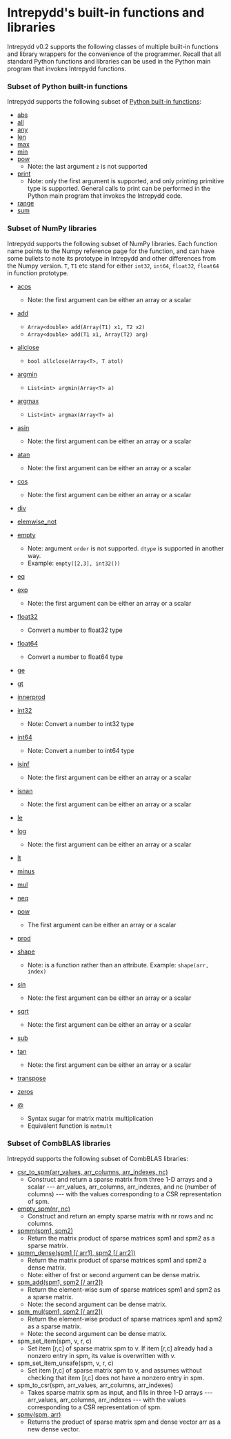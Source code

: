 # Intrepydd's built-in functions and libraries

Intrepydd v0.2 supports the following classes of multiple built-in functions  and library
wrappers for
the convenience of the programmer. Recall that all standard Python
functions and libraries can be used in the Python main program that
invokes Intrepydd functions.

### Subset of Python built-in functions

Intrepydd supports the following subset of [Python built-in functions](https://docs.python.org/3/library/functions.html#built-in-functions):
- [abs](https://docs.python.org/3/library/functions.html#abs)
- [all](https://docs.python.org/3/library/functions.html#all)
- [any](https://docs.python.org/3/library/functions.html#any)  
- [len](https://docs.python.org/3/library/functions.html#len)
- [max](https://docs.python.org/3/library/functions.html#max)
- [min](https://docs.python.org/3/library/functions.html#min)
- [pow](https://docs.python.org/3/library/functions.html#pow)
  - Note: the last argument `z` is not supported
- [print](https://docs.python.org/3/library/functions.html#print)
  - Note: only the first argument is supported, and only printing
    primitive type is supported.  General calls to print can be
    performed in the Python main program that invokes the Intrepydd code.
- [range](https://docs.python.org/3/library/functions.html#func-range)
- [sum](https://docs.python.org/3/library/functions.html#sum)

### Subset of NumPy libraries

Intrepydd supports the following subset of NumPy libraries. Each function name points to the Numpy reference page for the function, and can have some bullets to note its prototype in Intrepydd and other differences from the Numpy version. `T`, `T1` etc stand for either `int32`, `int64`, `float32`, `float64` in function prototype.
- [acos](https://docs.scipy.org/doc/numpy/reference/generated/numpy.arccos.html)
  - Note: the first argument can be either an array or a scalar
- [add](https://docs.scipy.org/doc/numpy/reference/generated/numpy.add.html)
  - `Array<double> add(Array(T1) x1, T2 x2)`
  - `Array<double> add(T1 x1, Array(T2) arg)`
  
- [allclose](https://docs.scipy.org/doc/numpy/reference/generated/numpy.allclose.html)
  - `bool allclose(Array<T>, T atol)`
- [argmin](https://docs.scipy.org/doc/numpy/reference/generated/numpy.argmin.html)
  - `List<int> argmin(Array<T> a)`
- [argmax](https://docs.scipy.org/doc/numpy/reference/generated/numpy.argmax.html)
  - `List<int> argmax(Array<T> a)`

- [asin](https://docs.scipy.org/doc/numpy/reference/generated/numpy.arcsin.html)
  - Note: the first argument can be either an array or a scalar
- [atan](https://docs.scipy.org/doc/numpy/reference/generated/numpy.arctan.html)
  - Note: the first argument can be either an array or a scalar
- [cos](https://docs.scipy.org/doc/numpy/reference/generated/numpy.cos.html)
  - Note: the first argument can be either an array or a scalar
- [div](https://docs.scipy.org/doc/numpy/reference/generated/numpy.divide.html)
- [elemwise_not](https://docs.scipy.org/doc/numpy/reference/generated/numpy.logical_not.html)
- [empty](https://docs.scipy.org/doc/numpy/reference/generated/numpy.empty.html)
  - Note: argument `order` is not supported. `dtype` is supported in another way.
  - Example: `empty([2,3], int32())`
- [eq](https://docs.scipy.org/doc/numpy/reference/generated/numpy.array_equal.html)
- [exp](https://docs.scipy.org/doc/numpy/reference/generated/numpy.exp.html)
  - Note: the first argument can be either an array or a scalar
- [float32](https://docs.scipy.org/doc/numpy/reference/arrays.dtypes.html)
  - Convert a number to float32 type
- [float64](https://docs.scipy.org/doc/numpy/reference/arrays.dtypes.html)
  - Convert a number to float64 type
- [ge](https://docs.scipy.org/doc/numpy/reference/generated/numpy.greater_equal.html)
- [gt](https://docs.scipy.org/doc/numpy/reference/generated/numpy.greater.html)
- [innerprod](https://docs.s()https://docs.scipy.org/doc/numpy/reference/arrays.dtypes.htmlcipy.org/doc/numpy/reference/generated/numpy.ma.innerproduct.html)
- [int32](https://docs.scipy.org/doc/numpy/reference/arrays.dtypes.html)
  - Note: Convert a number to int32 type
- [int64](https://docs.scipy.org/doc/numpy/reference/arrays.dtypes.html)
  - Note: Convert a number to int64 type
- [isinf](https://docs.scipy.org/doc/numpy/reference/generated/numpy.isinf.html)
  - Note: the first argument can be either an array or a scalar
- [isnan](https://docs.scipy.org/doc/numpy/reference/generated/numpy.isnan.html)
  - Note: the first argument can be either an array or a scalar
- [le](https://docs.scipy.org/doc/numpy/reference/generated/numpy.less_equal.html)
- [log](https://docs.scipy.org/doc/numpy/reference/generated/numpy.log.html)
  - Note: the first argument can be either an array or a scalar
- [lt](https://docs.scipy.org/doc/numpy/reference/generated/numpy.less.html)
- [minus](https://docs.scipy.org/doc/numpy/reference/generated/numpy.negative.html)
- [mul](https://docs.scipy.org/doc/numpy/reference/generated/numpy.multiply.html)
- [neq](https://docs.scipy.org/doc/numpy/reference/generated/numpy.not_equal.html)
- [pow](https://docs.scipy.org/doc/numpy/reference/generated/numpy.power.html)
  - The first argument can be either an array or a scalar
- [prod](https://docs.scipy.org/doc/numpy/reference/generated/numpy.prod.html)
- [shape](https://docs.scipy.org/doc/numpy/reference/generated/numpy.ndarray.shape.html)
  - Note: is a function rather than an attribute. Example: `shape(arr, index)`
- [sin](https://docs.scipy.org/doc/numpy/reference/generated/numpy.sin.html)
  - Note: the first argument can be either an array or a scalar
- [sqrt](https://docs.scipy.org/doc/numpy/reference/generated/numpy.sqrt.html)
  - Note: the first argument can be either an array or a scalar
- [sub](https://docs.scipy.org/doc/numpy/reference/generated/numpy.subtract.html)
- [tan](https://docs.scipy.org/doc/numpy/reference/generated/numpy.tan.html)
  - Note: the first argument can be either an array or a scalar
- [transpose](https://docs.scipy.org/doc/numpy/reference/generated/numpy.transpose.html)
- [zeros](https://docs.scipy.org/doc/numpy/reference/generated/numpy.zeros.html)
- [@](https://docs.scipy.org/doc/numpy/reference/generated/numpy.matmul.html)
  - Syntax sugar for matrix matrix multiplication
  - Equivalent function is `matmult`

### Subset of CombBLAS libraries

Intrepydd supports the following subset of CombBLAS libraries:
- [csr_to_spm(arr_values, arr_columns, arr_indexes, nc)](https://people.eecs.berkeley.edu/~aydin/CombBLAS/html/classcombblas_1_1_sp_mat.html#a3fe039448e6e15c8949f066eea204efa)
  - Construct and return a sparse matrix from three 1-D arrays and a scalar --- arr_values,
    arr_columns, arr_indexes, and nc (number of columns) --- with the values corresponding
    to a CSR representation of spm.
- [empty_spm(nr, nc)](https://people.eecs.berkeley.edu/~aydin/CombBLAS/html/classcombblas_1_1_sp_mat.html#aec83f0568245560ac797cbf181c47051)
  - Construct and return an empty sparse matrix with nr rows and nc columns.
- [spmm(spm1, spm2)](https://people.eecs.berkeley.edu/~aydin/CombBLAS/html/classcombblas_1_1_sp_mat.html#a981ab02ac32e92fcf6bbc193bfdf3bd5)
  - Return the matrix product of sparse matrices spm1 and spm2 as a sparse matrix.
- [spmm_dense(spm1 [/ arr1], spm2 [/ arr2])](https://people.eecs.berkeley.edu/~aydin/CombBLAS/html/classcombblas_1_1_sp_mat.html#a981ab02ac32e92fcf6bbc193bfdf3bd5)
  - Return the matrix product of sparse matrices spm1 and spm2 a dense matrix.
  - Note: either of frst or second argument can be dense matrix.
- [spm_add(spm1, spm2 [/ arr2])](https://people.eecs.berkeley.edu/~aydin/CombBLAS/html/namespacecombblas.html#a17148c59f16d4908b17b807a959abcc5)
  - Return the element-wise sum of sparse matrices spm1 and spm2 as a sparse matrix.
  - Note: the second argument can be dense matrix.
- [spm_mul(spm1, spm2 [/ arr2])](https://people.eecs.berkeley.edu/~aydin/CombBLAS/html/namespacecombblas.html#a1fca28136b736b66fea4f09e01b199c5)
  - Return the element-wise product of sparse matrices spm1 and spm2 as a sparse matrix.
  - Note: the second argument can be dense matrix.
- spm_set_item(spm, v, r, c) 
  - Set item [r,c] of sparse matrix spm to v.
    If item [r,c] already had a nonzero entry in spm, its value is overwritten with v.
- spm_set_item_unsafe(spm, v, r, c)
  - Set item [r,c] of sparse matrix spm to v, and assumes without checking that item [r,c]
    does not have a nonzero entry in spm.
- spm_to_csr(spm, arr_values, arr_columns, arr_indexes)
  - Takes sparse matrix spm as input, and fills in three 1-D arrays --- arr_values,
    arr_columns, arr_indexes --- with the values corresponding to a CSR representation of spm.
- [spmv(spm, arr)](https://people.eecs.berkeley.edu/~aydin/CombBLAS/html/namespacecombblas.html#af6d7c2a1ec21df8ebdd4cff3eb728fc7)
  - Returns the product of sparse matrix spm and dense vector arr as a new dense vector.

<!---
### API Wrappers 
The built-in functions are listed here in alphabetical order.

**abs**(x)
- Return the absolute value of a number. The argument may be an integer or a floating point number. If the argument is a complex number, its magnitude is returned.

**all**(iterable)
- Return True if all elements of the iterable are true (or if the iterable is empty). Equivalent to:

  ```python
  def all(iterable):
      for element in iterable:
          if not element:
              return False
      return True
  ```
  
**any**(iterable)
- Return True if any element of the iterable is true. If the iterable is empty, return False. Equivalent to:

  ```python
  def any(iterable):
      for element in iterable:
          if element:
              return True
      return False
  ```
**len**(s)
- Return the length (the number of items) of an object. The argument may be a sequence (such as a string, bytes, tuple, list, or range) or a collection (such as a dictionary, set, or frozen set).

**pow**(x, y) 
- Return x to the power y; Equivalent to using the power operator: x**y.

- The arguments must have numeric types. With mixed operand types, the coercion rules for binary arithmetic operators apply. For int operands, the result has the same type as the operands (after coercion) unless the second argument is negative; in that case, all arguments are converted to float and a float result is delivered. For example, `10**2` returns 100, but `10**-2` returns 0.01. 

--->

<!---
   - Broadcasting is only supported if the first argument is an array and the second argument is a scalar
--->
